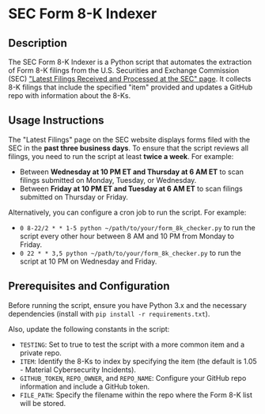 # SEC Form 8-K Indexer

## Description

The SEC Form 8-K Indexer is a Python script that automates the extraction of Form 8-K filings from the U.S. Securities and Exchange Commission (SEC) ["Latest Filings Received and Processed at the SEC" page](https://www.sec.gov/cgi-bin/browse-edgar?action=getcurrent). It collects 8-K filings that include the specified "item" provided and updates a GitHub repo with information about the 8-Ks.

## Usage Instructions

The "Latest Filings" page on the SEC website displays forms filed with the SEC in the **past three business days**. To ensure that the script reviews all filings, you need to run the script at least **twice a week**. For example:

- Between **Wednesday at 10 PM ET and Thursday at 6 AM ET** to scan filings submitted on Monday, Tuesday, or Wednesday.
- Between **Friday at 10 PM ET and Tuesday at 6 AM ET** to scan filings submitted on Thursday or Friday.

Alternatively, you can configure a cron job to run the script. For example:

- `0 8-22/2 * * 1-5 python ~/path/to/your/form_8k_checker.py` to run the script every other hour between 8 AM and 10 PM from Monday to Friday.
- `0 22 * * 3,5 python ~/path/to/your/form_8k_checker.py` to run the script at 10 PM on Wednesday and Friday.

## Prerequisites and Configuration

Before running the script, ensure you have Python 3.x and the necessary dependencies (install with `pip install -r requirements.txt`).

Also, update the following constants in the script:

- `TESTING`: Set to true to test the script with a more common item and a private repo.
- `ITEM`: Identify the 8-Ks to index by specifying the item (the default is 1.05 - Material Cybersecurity Incidents).
- `GITHUB_TOKEN`, `REPO_OWNER`, and `REPO_NAME`: Configure your GitHub repo information and include a GitHub token.
- `FILE_PATH`: Specify the filename within the repo where the Form 8-K list will be stored.
